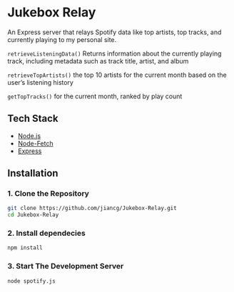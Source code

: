# Jukebox Relay

An Express server that relays Spotify data like top artists, top tracks, and currently playing to my personal site.

`retrieveListeningData()` Returns information about the currently playing track, including metadata such as track title, artist, and album

`retrieveTopArtists()` the top 10 artists for the current month based on the user’s listening history

`getTopTracks()` for the current month, ranked by play count

## Tech Stack

- [Node.js](https://nodejs.org/en)
- [Node-Fetch](https://www.npmjs.com/package/node-fetch)
- [Express](https://expressjs.com/)

## Installation

### 1. Clone the Repository

```bash
git clone https://github.com/jiancg/Jukebox-Relay.git
cd Jukebox-Relay
```

### 2. Install dependecies

```bash
npm install
```

### 3. Start The Development Server

```bash
node spotify.js
```
